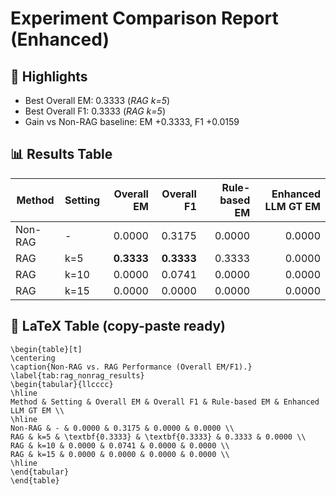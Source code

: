 # Experiment Comparison Report (Enhanced)

## 🔎 Highlights
- Best Overall EM: 0.3333 (*RAG k=5*)
- Best Overall F1: 0.3333 (*RAG k=5*)
- Gain vs Non-RAG baseline: EM +0.3333, F1 +0.0159

## 📊 Results Table
| Method | Setting | Overall EM | Overall F1 | Rule-based EM | Enhanced LLM GT EM |
|--------|---------|-----------:|-----------:|--------------:|--------------------:|
| Non-RAG | - | 0.0000 | 0.3175 | 0.0000 | 0.0000 |
| RAG | k=5 | **0.3333** | **0.3333** | 0.3333 | 0.0000 |
| RAG | k=10 | 0.0000 | 0.0741 | 0.0000 | 0.0000 |
| RAG | k=15 | 0.0000 | 0.0000 | 0.0000 | 0.0000 |

## 🧪 LaTeX Table (copy-paste ready)
```
\begin{table}[t]
\centering
\caption{Non-RAG vs. RAG Performance (Overall EM/F1).}
\label{tab:rag_nonrag_results}
\begin{tabular}{llcccc}
\hline
Method & Setting & Overall EM & Overall F1 & Rule-based EM & Enhanced LLM GT EM \\ 
\hline
Non-RAG & - & 0.0000 & 0.3175 & 0.0000 & 0.0000 \\
RAG & k=5 & \textbf{0.3333} & \textbf{0.3333} & 0.3333 & 0.0000 \\
RAG & k=10 & 0.0000 & 0.0741 & 0.0000 & 0.0000 \\
RAG & k=15 & 0.0000 & 0.0000 & 0.0000 & 0.0000 \\
\hline
\end{tabular}
\end{table}
```
